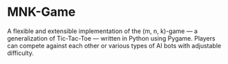 # MNK-Game
A flexible and extensible implementation of the (m, n, k)-game — a generalization of Tic-Tac-Toe — written in Python using Pygame. Players can compete against each other or various types of AI bots with adjustable difficulty. 
